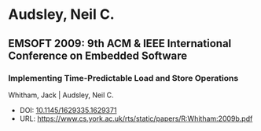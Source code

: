 # Audsley, Neil C.

## EMSOFT 2009: 9th ACM & IEEE International Conference on Embedded Software

### Implementing Time-Predictable Load and Store Operations
Whitham, Jack | Audsley, Neil C.
* DOI: [10.1145/1629335.1629371](https://doi.org/10.1145/1629335.1629371)
* URL: <https://www.cs.york.ac.uk/rts/static/papers/R:Whitham:2009b.pdf>

